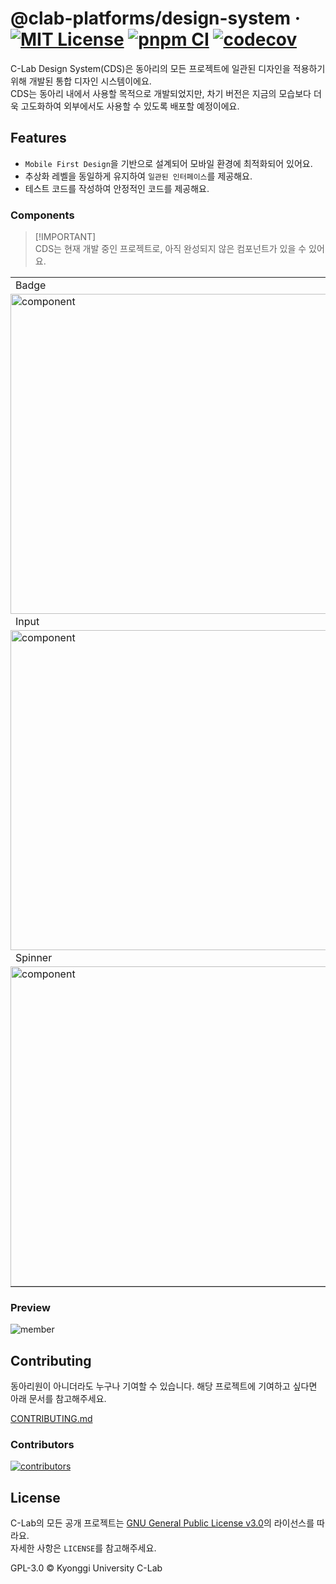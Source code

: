 # @clab-platforms/design-system &middot; [![MIT License](https://img.shields.io/badge/license-GPL--3.0-blue.svg)](https://github.com/KGU-C-Lab/clab-platforms/blob/main/LICENSE) [![pnpm CI](https://github.com/KGU-C-Lab/clab-platforms/actions/workflows/pnpm-ci.yml/badge.svg)](https://github.com/KGU-C-Lab/clab-platforms/actions/workflows/pnpm-ci.yml) [![codecov](https://codecov.io/gh/KGU-C-Lab/clab.page/graph/badge.svg?token=Z5PFR6US6Z)](https://codecov.io/gh/KGU-C-Lab/clab.page)

C-Lab Design System(CDS)은 동아리의 모든 프로젝트에 일관된 디자인을 적용하기 위해 개발된 통합 디자인 시스템이에요.  
CDS는 동아리 내에서 사용할 목적으로 개발되었지만, 차기 버전은 지금의 모습보다 더욱 고도화하여 외부에서도 사용할 수 있도록 배포할 예정이에요.

## Features

- `Mobile First Design`을 기반으로 설계되어 모바일 환경에 최적화되어 있어요.
- 추상화 레벨을 동일하게 유지하여 `일관된 인터페이스`를 제공해요.
- 테스트 코드를 작성하여 안정적인 코드를 제공해요.

### Components

> [!IMPORTANT]\
> CDS는 현재 개발 중인 프로젝트로, 아직 완성되지 않은 컴포넌트가 있을 수 있어요.

<table>
  <tr>
    <td width="33.3333%">Badge</td>
    <td width="33.3333%">Button</td>
    <td width="33.3333%">DetailsList</td>
  </tr>
    <tr>
    <td width="33.3333%" style="padding: 0;">
      <img width="512" alt="component" src="https://github.com/KGU-C-Lab/clab-platforms/assets/39869096/20521290-5a67-4b68-bb8e-058267a79353" />
    </td>
    <td width="33.3333%" style="padding: 0;">
      <img width="512" alt="component" src="https://github.com/KGU-C-Lab/clab-platforms/assets/39869096/4fff230c-cad8-44dc-a45f-d358c8992adb" />
    </td>
    <td width="33.3333%" style="padding: 0;">
      <img width="512" alt="component" src="https://github.com/KGU-C-Lab/clab-platforms/assets/39869096/b49542e9-eaed-4fd5-b1ac-70e091c6708d" />
    </td>
  </tr>
  <tr>
    <td width="33.3333%">Input</td>
    <td width="33.3333%">OTPInput</td>
    <td width="33.3333%">Menubar</td>
  </tr>
    <tr>
    <td width="33.3333%" style="padding: 0;">
      <img width="512" alt="component" src="https://github.com/KGU-C-Lab/clab-platforms/assets/39869096/ab3fd457-621f-4b96-898d-91408fa2ae3f" />
    </td>
    <td width="33.3333%" style="padding: 0;">
      <img width="512" alt="component" src="https://github.com/KGU-C-Lab/clab-platforms/assets/39869096/234517fa-f036-4909-a0d8-bb4c0c156264" />
    </td>
    <td width="33.3333%" style="padding: 0;">
      <img width="512" alt="component" src="https://github.com/KGU-C-Lab/clab-platforms/assets/39869096/b49542e9-eaed-4fd5-b1ac-70e091c6708d" />
    </td>
  </tr>
    <tr>
    <td width="33.3333%">Spinner</td>
    <td width="33.3333%">Table</td>
    <td width="33.3333%">Tabs</td>
  </tr>
    <tr>
    <td width="33.3333%" style="padding: 0;">
      <img width="512" alt="component" src="https://github.com/KGU-C-Lab/clab-platforms/assets/39869096/f0d5946b-f39a-4e88-9a84-3f8a7efd3bd9" />
    </td>
    <td width="33.3333%" style="padding: 0;">
      <img width="512" alt="component" src="https://github.com/KGU-C-Lab/clab-platforms/assets/39869096/b49542e9-eaed-4fd5-b1ac-70e091c6708d" />
    </td>
    <td width="33.3333%" style="padding: 0;">
      <img width="512" alt="component" src="https://github.com/KGU-C-Lab/clab-platforms/assets/39869096/b49542e9-eaed-4fd5-b1ac-70e091c6708d" />
    </td>
  </tr>
</table>

### Preview

![member](https://github.com/KGU-C-Lab/clab-platforms/assets/39869096/d4e5b561-74a2-4bdc-b306-48aba58e3c5a)

## Contributing

동아리원이 아니더라도 누구나 기여할 수 있습니다. 해당 프로젝트에 기여하고 싶다면 아래 문서를 참고해주세요.

[CONTRIBUTING.md](https://github.com/KGU-C-Lab/clab-platforms/blob/main/CONTRIBUTING.md)

### Contributors

[![contributors](https://contrib.rocks/image?repo=KGU-C-Lab/clab-platforms)](https://github.com/KGU-C-Lab/clab-platforms/contributors)

## License

C-Lab의 모든 공개 프로젝트는 [GNU General Public License v3.0](https://github.com/KGU-C-Lab/clab-platforms/blob/main/LICENSE)의 라이선스를 따라요.  
자세한 사항은 `LICENSE`를 참고해주세요.

GPL-3.0 © Kyonggi University C-Lab
